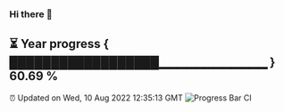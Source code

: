 ### Hi there 👋
⏳ Year progress { ██████████████████▁▁▁▁▁▁▁▁▁▁▁▁ } 60.69 %
---
⏰ Updated on Wed, 10 Aug 2022 12:35:13 GMT
![Progress Bar CI](https://github.com/liununu/liununu/workflows/Progress%20Bar%20CI/badge.svg)
